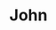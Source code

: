 ---
layout: tag-list
type: tag
title: John
slug: John
category: Tag
sidebar: false
description: >
    Remote Code Execution: es una vulnerabilidad que nos permite ejecutar código.
---